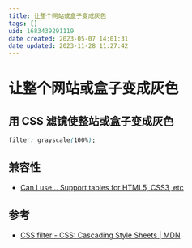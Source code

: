 ```yaml
---
title: 让整个网站或盒子变成灰色
tags: []
uid: 1683439291119
date created: 2023-05-07 14:01:31
date updated: 2023-11-28 11:27:42
---
```


# 让整个网站或盒子变成灰色

## 用 CSS 滤镜使整站或盒子变成灰色

```css
filter: grayscale(100%);
```

## 兼容性

- [Can I use... Support tables for HTML5, CSS3, etc](https://caniuse.com/?search=filter)

## 参考

- [CSS filter - CSS: Cascading Style Sheets | MDN](https://developer.mozilla.org/en-US/docs/Web/CSS/filter)
